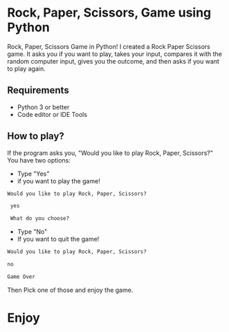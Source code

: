 # Rock, Paper, Scissors, Game using Python
Rock, Paper, Scissors Game in Python!  I created a Rock Paper Scissors game. It asks you if you want to play, takes your input, compares it with the random computer input, gives you the outcome, and then asks if you want to play again.

## Requirements
- Python 3 or better
- Code editor or IDE Tools

## How to play?
If the program asks you, "Would you like to play Rock, Paper, Scissors?"
You have two options:
- Type "Yes"
 - if you want to play the game!
 ```html
 Would you like to play Rock, Paper, Scissors?
```
```html
 yes
```
```html
 What do you choose?
```

- Type "No"
 - If you want to quit the game!
 ```html
 Would you like to play Rock, Paper, Scissors?
```
```html
no
```
```html
Game Over
```



 
Then Pick one of those and enjoy the game.
# Enjoy
